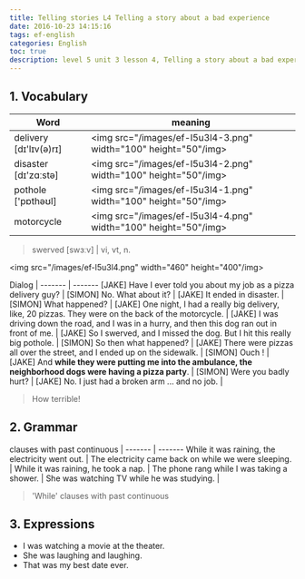 ```yaml
---
title: Telling stories L4 Telling a story about a bad experience
date: 2016-10-23 14:15:16
tags: ef-english
categories: English
toc: true
description: level 5 unit 3 lesson 4, Telling a story about a bad experience
---
```


## 1. Vocabulary

Word |   meaning
------- | -------
delivery [dɪ'lɪv(ə)rɪ] | <img src="/images/ef-l5u3l4-3.png" width="100" height="50"/img>
disaster [dɪ'zɑːstə] | <img src="/images/ef-l5u3l4-2.png" width="100" height="50"/img>
pothole ['pɒthəʊl] | <img src="/images/ef-l5u3l4-1.png" width="100" height="50"/img>
motorcycle | <img src="/images/ef-l5u3l4-4.png" width="100" height="50"/img>

> swerved [swɜːv] | vi, vt, n.

<img src="/images/ef-l5u3l4.png" width="460" height="400"/img>

Dialog |
------- | -------
[JAKE] Have I ever told you about my job as a pizza delivery guy? |
[SIMON] No. What about it? |
[JAKE] It ended in disaster. |
[SIMON] What happened? |
[JAKE] One night, I had a really big delivery, like, 20 pizzas. They were on the back of the motorcycle. |
[JAKE] I was driving down the road, and I was in a hurry, and then this dog ran out in front of me. |
[JAKE] So I swerved, and I missed the dog. But I hit this really big pothole. |
[SIMON] So then what happened? |
[JAKE] There were pizzas all over the street, and I ended up on the sidewalk. |
[SIMON] Ouch ! |
[JAKE] And **while they were putting me into the ambulance, the neighborhood dogs were having a pizza party**. |
[SIMON] Were you badly hurt? |
[JAKE] No. I just had a broken arm ... and no job. |

> How terrible!

## 2. Grammar

clauses with past continuous |
------- | -------
While it was raining, the electricity went out. |
The electricity came back on while we were sleeping. |
While it was raining, he took a nap. |
The phone rang while I was taking a shower. |
She was watching TV while he was studying. |

> 'While' clauses with past continuous

## 3. Expressions

- I was watching a movie at the theater.
- She was laughing and laughing.
- That was my best date ever.

[1]: /images/ef-l5u3l4-4.png